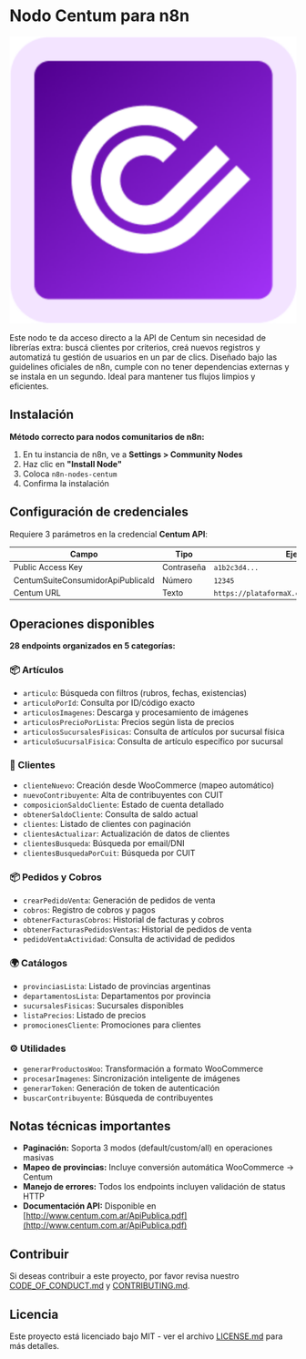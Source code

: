 # Nodo Centum para n8n

![Logo Centum](nodes/Centum/centum.svg)

Este nodo te da acceso directo a la API de Centum sin necesidad de librerías extra: buscá clientes por criterios, creá nuevos registros y automatizá tu gestión de usuarios en un par de clics. Diseñado bajo las guidelines oficiales de n8n, cumple con no tener dependencias externas y se instala en un segundo. Ideal para mantener tus flujos limpios y eficientes.

## Instalación

**Método correcto para nodos comunitarios de n8n:**

1. En tu instancia de n8n, ve a **Settings > Community Nodes**
2. Haz clic en **"Install Node"** 
3. Coloca `n8n-nodes-centum`
4. Confirma la instalación

## Configuración de credenciales

Requiere 3 parámetros en la credencial **Centum API**:

| Campo | Tipo | Ejemplo | Obligatorio |
|-------|------|---------|-------------|
| Public Access Key | Contraseña | `a1b2c3d4...` | Sí |
| CentumSuiteConsumidorApiPublicaId | Número | `12345` | Sí |
| Centum URL | Texto | `https://plataformaX.centum.com.ar:23990/BLX` | Sí |

## Operaciones disponibles

**28 endpoints organizados en 5 categorías:**

### 📦 Artículos

- `articulo`: Búsqueda con filtros (rubros, fechas, existencias)
- `articuloPorId`: Consulta por ID/código exacto
- `articulosImagenes`: Descarga y procesamiento de imágenes
- `articulosPrecioPorLista`: Precios según lista de precios
- `articulosSucursalesFisicas`: Consulta de artículos por sucursal física
- `articuloSucursalFisica`: Consulta de artículo específico por sucursal

### 👤 Clientes

- `clienteNuevo`: Creación desde WooCommerce (mapeo automático)
- `nuevoContribuyente`: Alta de contribuyentes con CUIT
- `composicionSaldoCliente`: Estado de cuenta detallado
- `obtenerSaldoCliente`: Consulta de saldo actual
- `clientes`: Listado de clientes con paginación
- `clientesActualizar`: Actualización de datos de clientes
- `clientesBusqueda`: Búsqueda por email/DNI
- `clientesBusquedaPorCuit`: Búsqueda por CUIT

### 📦 Pedidos y Cobros

- `crearPedidoVenta`: Generación de pedidos de venta
- `cobros`: Registro de cobros y pagos
- `obtenerFacturasCobros`: Historial de facturas y cobros
- `obtenerFacturasPedidosVentas`: Historial de pedidos de venta
- `pedidoVentaActividad`: Consulta de actividad de pedidos

### 🌍 Catálogos

- `provinciasLista`: Listado de provincias argentinas
- `departamentosLista`: Departamentos por provincia
- `sucursalesFisicas`: Sucursales disponibles
- `listaPrecios`: Listado de precios
- `promocionesCliente`: Promociones para clientes

### ⚙️ Utilidades

- `generarProductosWoo`: Transformación a formato WooCommerce
- `procesarImagenes`: Sincronización inteligente de imágenes
- `generarToken`: Generación de token de autenticación
- `buscarContribuyente`: Búsqueda de contribuyentes

## Notas técnicas importantes

- **Paginación:** Soporta 3 modos (default/custom/all) en operaciones masivas
- **Mapeo de provincias:** Incluye conversión automática WooCommerce → Centum
- **Manejo de errores:** Todos los endpoints incluyen validación de status HTTP
- **Documentación API:** Disponible en [http://www.centum.com.ar/ApiPublica.pdf](http://www.centum.com.ar/ApiPublica.pdf)

## Contribuir

Si deseas contribuir a este proyecto, por favor revisa nuestro [CODE_OF_CONDUCT.md](CODE_OF_CONDUCT.md) y [CONTRIBUTING.md](CONTRIBUTING.md).

## Licencia

Este proyecto está licenciado bajo MIT - ver el archivo [LICENSE.md](LICENSE.md) para más detalles.
